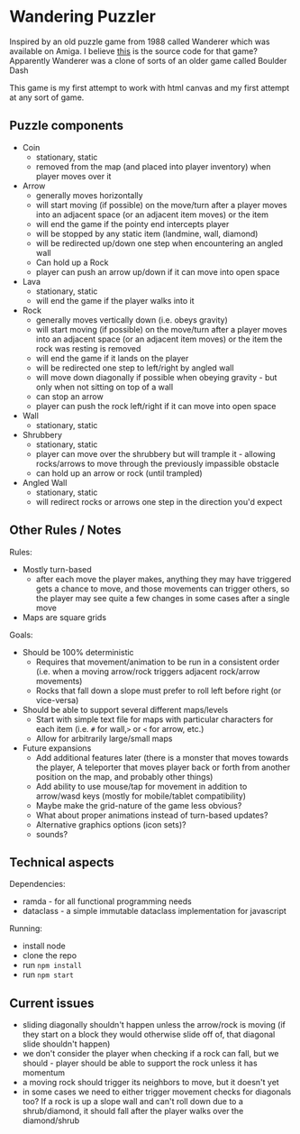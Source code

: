 # Wandering Puzzler

Inspired by an old puzzle game from 1988 called Wanderer which was available on Amiga.
I believe [this](https://github.com/sshipway/wanderer) is the source code for that game?
Apparently Wanderer was a clone of sorts of an older game called Boulder Dash

This game is my first attempt to work with html canvas and my first attempt at any sort of game.

## Puzzle components

- Coin
  - stationary, static
  - removed from the map (and placed into player inventory) when player moves over it
- Arrow
  - generally moves horizontally
  - will start moving (if possible) on the move/turn after a player moves into an adjacent space (or an adjacent item moves) or the item
  - will end the game if the pointy end intercepts player
  - will be stopped by any static item (landmine, wall, diamond)
  - will be redirected up/down one step when encountering an angled wall
  - Can hold up a Rock
  - player can push an arrow up/down if it can move into open space
- Lava
  - stationary, static
  - will end the game if the player walks into it
- Rock
  - generally moves vertically down (i.e. obeys gravity)
  - will start moving (if possible) on the move/turn after a player moves into an adjacent space (or an adjacent item moves) or the item the rock was resting is removed
  - will end the game if it lands on the player
  - will be redirected one step to left/right by angled wall
  - will move down diagonally if possible when obeying gravity - but only when not sitting on top of a wall
  - can stop an arrow
  - player can push the rock left/right if it can move into open space
- Wall
  - stationary, static
- Shrubbery
  - stationary, static
  - player can move over the shrubbery but will trample it - allowing rocks/arrows to move through the previously impassible obstacle
  - can hold up an arrow or rock (until trampled)
- Angled Wall
  - stationary, static
  - will redirect rocks or arrows one step in the direction you'd expect

## Other Rules / Notes

Rules:

- Mostly turn-based
  - after each move the player makes, anything they may have triggered gets a chance to move, and those movements can trigger others, so the player may see quite a few changes in some cases after a single move
- Maps are square grids

Goals:

- Should be 100% deterministic
  - Requires that movement/animation to be run in a consistent order (i.e. when a moving arrow/rock triggers adjacent rock/arrow movements)
  - Rocks that fall down a slope must prefer to roll left before right (or vice-versa)
- Should be able to support several different maps/levels
  - Start with simple text file for maps with particular characters for each item (i.e. `#` for wall,`>` or `<` for arrow, etc.)
  - Allow for arbitrarily large/small maps
- Future expansions
  - Add additional features later (there is a monster that moves towards the player, A teleporter that moves player back or forth from another position on the map, and probably other things)
  - Add ability to use mouse/tap for movement in addition to arrow/wasd keys (mostly for mobile/tablet compatibility)
  - Maybe make the grid-nature of the game less obvious?
  - What about proper animations instead of turn-based updates?
  - Alternative graphics options (icon sets)?
  - sounds?

## Technical aspects

Dependencies:

- ramda - for all functional programming needs
- dataclass - a simple immutable dataclass implementation for javascript

Running:

- install node
- clone the repo
- run `npm install`
- run `npm start`

## Current issues

- sliding diagonally shouldn't happen unless the arrow/rock is moving (if they start on a block they would otherwise slide off of, that diagonal slide shouldn't happen)
- we don't consider the player when checking if a rock can fall, but we should - player should be able to support the rock unless it has momentum
- a moving rock should trigger its neighbors to move, but it doesn't yet
- in some cases we need to either trigger movement checks for diagonals too? If a rock is up a slope wall and can't roll down due to a shrub/diamond, it should fall after the player walks over the diamond/shrub
